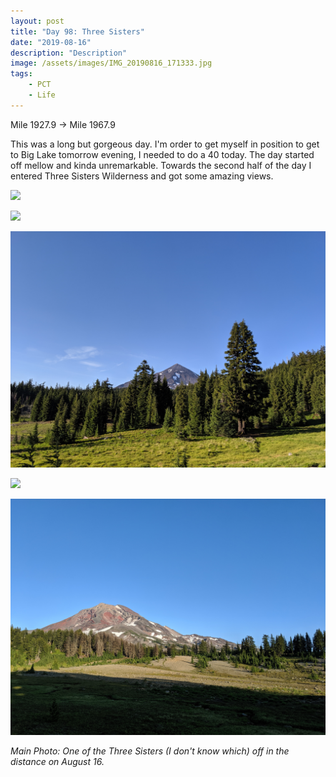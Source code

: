 ```yaml
---
layout: post
title: "Day 98: Three Sisters"
date: "2019-08-16"
description: "Description"
image: /assets/images/IMG_20190816_171333.jpg
tags:
    - PCT
    - Life
---
```

Mile 1927.9 -> Mile 1967.9

This was a long but gorgeous day. I'm order to get myself in position to get to Big Lake tomorrow evening, I needed to do a 40 today. The day started off mellow and kinda unremarkable. Towards the second half of the day I entered Three Sisters Wilderness and got some amazing views.

![](/assets/images/MVIMG_20190816_174131.jpg)

![](/assets/images/IMG_20190816_185048.jpg)

![](/assets/images/IMG_20190816_185258.jpg)

![](/assets/images/IMG_20190816_190529.jpg)

![](/assets/images/IMG_20190816_192629.jpg)

*Main Photo: One of the Three Sisters (I don't know which) off in the distance on August 16.*
